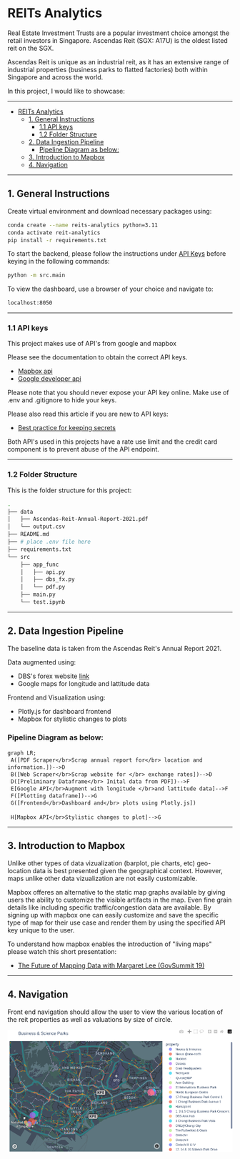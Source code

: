 # REITs Analytics

Real Estate Investment Trusts are a popular investment choice amongst the retail investors in Singapore. Ascendas Reit (SGX: A17U) is the oldest listed reit on the SGX.

Ascendas Reit is unique as an industrial reit, as it has an extensive range of industrial properties (business parks to flatted factories) both within Singapore and across the world.

In this project, I would like to showcase:




---

- [REITs Analytics](#reits-analytics)
  - [1. General Instructions](#1-general-instructions)
    - [1.1 API keys](#11-api-keys)
    - [1.2 Folder Structure](#12-folder-structure)
  - [2. Data Ingestion Pipeline](#2-data-ingestion-pipeline)
    - [Pipeline Diagram as below:](#pipeline-diagram-as-below)
  - [3. Introduction to Mapbox](#3-introduction-to-mapbox)
  - [4. Navigation](#4-navigation)


---
## 1. General Instructions

Create virtual environment and download necessary packages using:

```bash
conda create --name reits-analytics python=3.11
conda activate reit-analytics
pip install -r requirements.txt
```

To start the backend, please follow the instructions under [API Keys](#api-keys) before keying in the following commands:

```bash
python -m src.main
```
To view the dashboard, use a browser of your choice and navigate to:

```bash
localhost:8050
```

---
### 1.1 API keys

This project makes use of API's from google and mapbox

Please see the documentation to obtain the correct API keys.
- [Mapbox api](https://docs.mapbox.com/help/getting-started/access-tokens/)
- [Google developer api](https://support.google.com/googleapi/answer/6158862?hl=en)

Please note that you should never expose your API key online. 
Make use of .env and .gitignore to hide your keys. 

Please also read this article if you are new to API keys:  
- [Best practice for keeping secrets](https://jonathansoma.com/lede/foundations-2019/classes/apis/keeping-api-keys-secret/)
  
Both API's used in this projects have a rate use limit and the credit card component is to prevent abuse of the API endpoint.


---
### 1.2 Folder Structure

This is the folder structure for this project: 

```bash
.
├── data
│   ├── Ascendas-Reit-Annual-Report-2021.pdf
│   └── output.csv
├── README.md
├── # place .env file here
├── requirements.txt
└── src
    ├── app_func
    │   ├── api.py
    │   ├── dbs_fx.py
    │   └── pdf.py
    ├── main.py
    └── test.ipynb
```
---
## 2. Data Ingestion Pipeline

The baseline data is taken from the Ascendas Reit's Annual Report 2021. 

Data augmented using:
- DBS's forex website [link](https://www.dbs.com/in/treasures/rates-online/foreign-currency-foreign-exchange.page)
- Google maps for longitude and lattitude data

Frontend and Visualization using: 
- Plotly.js for dashboard frontend 
- Mapbox for stylistic changes to plots

### Pipeline Diagram as below:

```mermaid
graph LR;
 A([PDF Scraper</br>Scrap annual report for</br> location and information.])-->D
 B([Web Scraper</br>Scrap website for </br> exchange rates])-->D
 D([Preliminary Dataframe</br> Inital data from PDF])-->F
 E[Google API</br>Augment with longitude </br>and lattitude data]-->F
 F([Plotting dataframe])-->G
 G([Frontend</br>Dashboard and</br> plots using Plotly.js])

 H[Mapbox API</br>Stylistic changes to plot]-->G
```
---
## 3. Introduction to Mapbox

Unlike other types of data vizualization (barplot, pie charts, etc) geo-location data is best presented given the geographical context. However, maps unlike other data vizualization are not easily customizable.

Mapbox offeres an alternative to the static map graphs available by giving users the ability to customize the visible artifacts in the map. Even fine grain details like including specific traffic/congestion data are available. By signing up with mapbox one can easily customize and save the specific type of map for their use case and render them by using the specified API key unique to the user.

To understand how mapbox enables the introduction of "living maps" please watch this short presentation:
- [The Future of Mapping Data with Margaret Lee (GovSummit 19)](https://www.youtube.com/watch?v=2qF83eAPrRA)

---
## 4. Navigation

Front end navigation should allow the user to view the various location of the reit properties as well as valuations by size of circle.


![](./assets/geojson.png "sketchup of plot")

